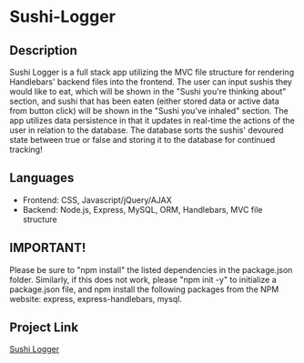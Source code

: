 # Sushi-Logger

## Description
Sushi Logger is a full stack app utilizing the MVC file structure for rendering Handlebars' backend files into the frontend. The user can input sushis they would like to eat, which will be shown in the "Sushi you're thinking about" section, and sushi that has been eaten (either stored data or active data from button click) will be shown in the "Sushi you've inhaled" section. The app utilizes data persistence in that it updates in real-time the actions of the user in relation to the database. The database sorts the sushis' devoured state between true or false and storing it to the database for continued tracking!

## Languages
- Frontend: CSS, Javascript/jQuery/AJAX
- Backend: Node.js, Express, MySQL, ORM, Handlebars, MVC file structure

## IMPORTANT!
Please be sure to "npm install" the listed dependencies in the package.json folder. Similarly, if this does not work, please "npm init -y" to initialize a package.json file, and npm install the following packages from the NPM website: express, express-handlebars, mysql.

## Project Link
[Sushi Logger](https://ap-sushi-logger.herokuapp.com/)
